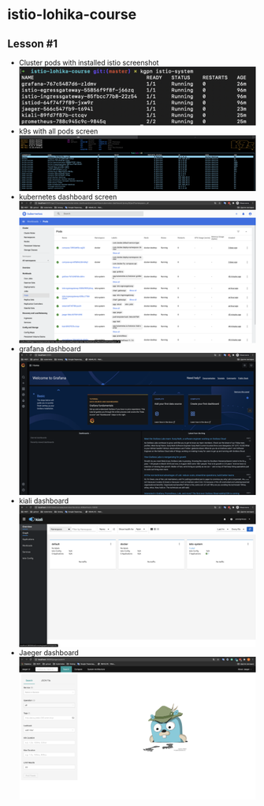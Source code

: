 # istio-lohika-course

## Lesson #1

* Cluster pods with installed istio screenshot
![pods](screenshots/lesson1/pods_screen.png?raw=true)
* k9s with all pods screen
![k9s](screenshots/lesson1/k9s_screen.png?raw=true)
* kubernetes dashboard screen
![dashboard](screenshots/lesson1/kubernetes_dashboard_screen.png?raw=true)
* grafana dashboard
![grafana_dashboard](screenshots/lesson1/grafana_dashboard_screen.png?raw=true)
* kiali dashboard
![kiali_dashboard](screenshots/lesson1/kiali_dashboard_screen.png?raw=true)
* Jaeger dashboard
![jaeger-dashboard](screenshots/lesson1/jaeger_dashboard_screen.png?raw=true)

